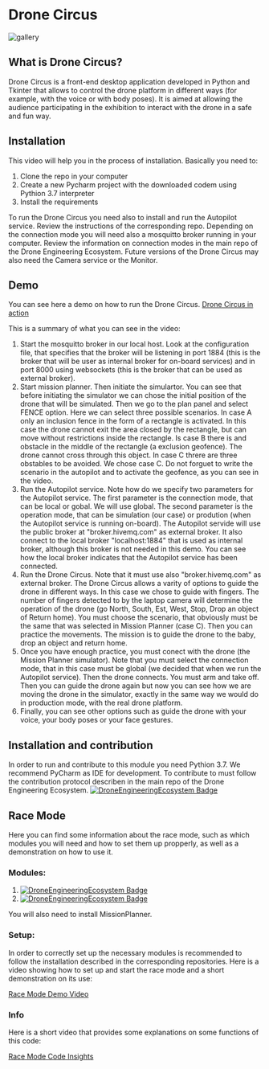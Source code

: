 # Drone Circus
![gallery](https://user-images.githubusercontent.com/100842082/209651156-2c3cd627-aecb-4f25-bc12-530bbab7edde.png)


## What is Drone Circus?
Drone Circus is a front-end desktop application developed in Python and Tkinter that allows to control the drone platform in different ways (for example, with the voice or with body poses).
It is aimed at allowing the audience participating in the exhibition to interact with the drone in a safe and fun way.


## Installation
This video will help you in the process of installation. Basically you need to:
1. Clone the repo in your computer
2. Create a new Pycharm project with the downloaded codem using Pythion 3.7 interpreter
3. Install the requirements

To run the Drone Circus you need also to install and run the Autopilot service. Review the instructions of the corresponding repo.
Depending on the connection mode you will need also a mosquitto broker running in your computer. Review the information on connection modes in the main repo of the Drone Engineering Ecosystem.
Future versions of the Drone Circus may also need the Camera service or the Monitor.

## Demo
You can see here a demo on how to run the Drone Circus.
[Drone Circus in action](https://youtu.be/THVDBR6tlTI)

This is a summary of what you can see in the video:
1. Start the mosquitto broker in our local host. Look at the configuration file, that specifies that the broker will be listening in port 1884 (this is the broker that will be user as internal broker for on-board services) and in port 8000 using websockets (this is the broker that can be used as external broker).
2. Start mission planner. Then initiate the simulartor. You can see that before initiating the simulator we can chose the initial position of the drone that will be simulated. Then we go to the plan panel and select FENCE option. Here we can select three possible scenarios. In case A only an inclusion fence in the form of a rectangle is activated. In this case the drone cannot exit the area closed by the rectangle, but can move without restrictions inside the rectangle. Is case B there is and obstacle in the middle of the rectangle (a exclusion geofence). The drone cannot cross through this object. In case C threre are three obstables to be avoided. We chose case C. Do not forguet to write the scenario in the autopilot and to activate the geofence, as you can see in the video.
3. Run the Autopilot service. Note how do we specify two parameters for the Autopilot service. The first parameter is the connection mode, that can be local or gobal. We will use global. The second parameter is the operation mode, that can be simulation (our case) or prodution (when the Autopilot service is running on-board). The Autopilot servide will use the public broker at "broker.hivemq.com" as external broker. It also connect to the local broker "localhost:1884" that is used as internal broker, although this broker is not needed in this demo. You can see how the local broker indicates that the Autopilot service has been connected.
4. Run the Drone Circus. Note that it must use also "broker.hivemq.com" as external broker. The Drone Circus allows a varity of options to guide the drone in different ways. In this case we chose to guide with fingers. The number of fingers detected to by the laptop camera will determine the operation of the drone (go North, South, Est, West, Stop, Drop an object of Return home). You must choose the scenario, that obviously must be the same that was selected in Mission Planner (case C). Then you can practice the movements. The mission is to guide the drone to the baby, drop an object and return home.
5. Once you have enough practice, you must conect with the drone (the Mission Planner simulator). Note that you must select the connection mode, that in this case must be global (we decided that when we run the Autopilot service). Then the drone connects. You must arm and take off. Then you can guide the drone again but now you can see how we are moving the drone in the simulator, exactly in the same way we would do in production mode, with the real drone platform.
5. Finally, you can see other options such as guide the drone with your voice, your body poses or your face gestures.



## Installation and contribution
In order to run and contribute to this module you need Pythion 3.7. We recommend PyCharm as IDE for development.
To contribute to must follow the contribution protocol describen in the main repo of the Drone Engineering Ecosystem.
[![DroneEngineeringEcosystem Badge](https://img.shields.io/badge/DEE-MainRepo-brightgreen.svg)](https://github.com/dronsEETAC/DroneEngineeringEcosystemDEE)

## Race Mode
Here you can find some information about the race mode, such as which modules you will need and how to set them up
propperly, as well as a demonstration on how to use it.

### Modules:
1. [![DroneEngineeringEcosystem Badge](https://img.shields.io/badge/DEE-AutopilotService-brightgreen.svg)](https://github.com/dronsEETAC/AutopilotServiceDEE)
2. [![DroneEngineeringEcosystem Badge](https://img.shields.io/badge/DEE-MobileApp-brightgreen.svg)](https://github.com/dronsEETAC/IonicVueMobileAppDEE)

You will also need to install MissionPlanner.

### Setup:
In order to correctly set up the necessary modules is recommended to follow the installation described in the
corresponding repositories. Here is a video showing how to set up and start the race mode and a short demonstration on its use:

[Race Mode Demo Video](https://youtu.be/ldtxxnsqPkE)

### Info
Here is a short video that provides some explanations on some functions of this code:

[Race Mode Code Insights](https://youtu.be/qfGSM66-Hmw)